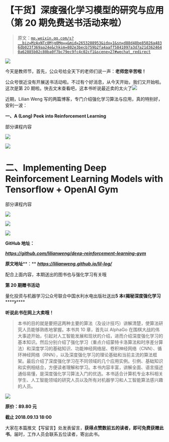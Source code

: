 # 【干货】深度强化学习模型的研究与应用（第 20 期免费送书活动来啦）

> 原文：[`mp.weixin.qq.com/s?__biz=MzAxNTc0Mjg0Mg==&mid=2653288953&idx=1&sn=d88d48be85026a4836db023f369aa24e&chksm=802e3becb759b2fa4aaff5841097a3d7a21d3624640a62885b02c80ba0f7bc79ec9fc4c02cf1&scene=27#wechat_redirect`](http://mp.weixin.qq.com/s?__biz=MzAxNTc0Mjg0Mg==&mid=2653288953&idx=1&sn=d88d48be85026a4836db023f369aa24e&chksm=802e3becb759b2fa4aaff5841097a3d7a21d3624640a62885b02c80ba0f7bc79ec9fc4c02cf1&scene=27#wechat_redirect)

![](img/1a681c0b726a3a51b3508cf86dc7c2e8.png)

今天是教师节，首先，公众号给全天下的老师们说一声：**老师您辛苦啦！**

公众号很近没有开展送书活动啦。不过有个好消息，从今天开始，我们又开始啦。这次是第 20 期啦。快去文末查看吧，这本书听说最近卖的太火了![](img/ef1b5a2ef68147c677315b88696e50ad.png)

近期，Lilian Weng 写的两篇博客，专门介绍强化学习算法与应用，真的特别好，安利一波：

**一、A (Long) Peek into Reinforcement Learning**

部分课程内容

![](img/d52bf6e2694bb240c81ccaef93aa0a72.png)

![](img/5cd0edeea661b5b1e028f599e75b9d72.png)

# **二、Implementing Deep Reinforcement Learning Models with Tensorflow + OpenAI Gym**

部分课程内容

![](img/3867294b2a0ed7a864ea8e65a0a5beaf.png)

![](img/d9719da3a36e06d0e50b35a03fc30047.png)

![](img/2b1020a54e1223fa53d6e6885b4c1232.png)

**GitHub 地址：**

***https://github.com/lilianweng/deep-reinforcement-learning-gym***

**原文地址****：** ***https://lilianweng.github.io/lil-log/***

配合上面内容，本期送出的图书也与强化学习有关哦

**第 20 期赠书活动**

量化投资与机器学习公众号联合中国水利水电出版社送出**5 本**《**揭秘深度强化学习******》****

******听说此书在网上大卖哦！******

> 本书的目的就是要把这两种主要的算法（及设计技巧）讲解清楚，使算法研究人员能够熟练地掌握。本书共 10 章，首先以 AlphaGo 在围棋大战的伟大事迹开始，引起对人工智能发展和现状的介绍，进而介绍深度强化学习的基本知识。然后分别介绍了强化学习（重点介绍蒙特卡洛算法和时序差分算法）和深度学习的基础知识、功能神经网络层、卷积神经网络（CNN）、循环神经网络（RNN），以及深度强化学习的理论基础和当前主流的算法框架。最后介绍了深度强化学习在不同领域的几个应用实例。引例、基础知识和实例相结合，方便读者理解和学习。本书内容丰富，讲解全面、语言描述通俗易懂，是深度强化学习算法入门的优选。本书适合计算机专业本科相关学生、人工智能领域的研究人员以及所有对机器学习和人工智能算法感兴趣的人员。

![](img/92076dbc27880c5d217c5e6c2a9fa247.png)

**原价：89.80 元**

**截止 2018.09.13 18:00**

大家在本篇推文【写留言】处发表留言，**获得****点赞****数****前五****的读者，即可免费获赠此书**。届时，工作人员会联系五位读者，寄出此书。